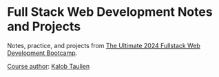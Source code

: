 # Full Stack Web Development Notes and Projects

Notes, practice, and projects from [The Ultimate 2024 Fullstack Web Development Bootcamp](https://www.udemy.com/course/the-ultimate-fullstack-web-development-bootcamp).

<ins>Course author</ins>: [Kalob Taulien](https://www.udemy.com/user/kalobtaulien)